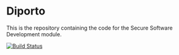 # Diporto
This is the repository containing the code for the Secure Software Development module.

[![Build Status](https://travis-ci.com/duncanleo/diporto.svg?token=K55cj8GL5QGanosi8wGd&branch=master)](https://travis-ci.com/duncanleo/diporto)
